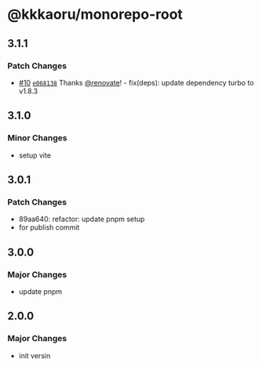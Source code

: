 # @kkkaoru/monorepo-root

## 3.1.1

### Patch Changes

- [#10](https://github.com/kkkaoru/frontend-configs/pull/10) [`e068138`](https://github.com/kkkaoru/frontend-configs/commit/e0681383ddf9b619e9a16b9e9a6ebc81b918b238) Thanks [@renovate](https://github.com/apps/renovate)! - fix(deps): update dependency turbo to v1.8.3

## 3.1.0

### Minor Changes

- setup vite

## 3.0.1

### Patch Changes

- 89aa640: refactor: update pnpm setup
- for publish commit

## 3.0.0

### Major Changes

- update pnpm

## 2.0.0

### Major Changes

- init versin
